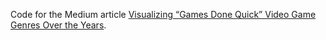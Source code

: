 Code for the Medium article [Visualizing “Games Done Quick” Video Game Genres Over the Years](https://medium.com/random-noise/visualizing-games-done-quick-video-game-genres-over-the-years-21c4cc69b671).
